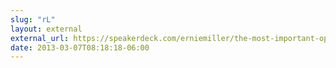 ```yaml
---
slug: "rL"
layout: external
external_url: https://speakerdeck.com/erniemiller/the-most-important-optimization-happiness-big-ruby?slide=22
date: 2013-03-07T08:18:18-06:00
---
```

